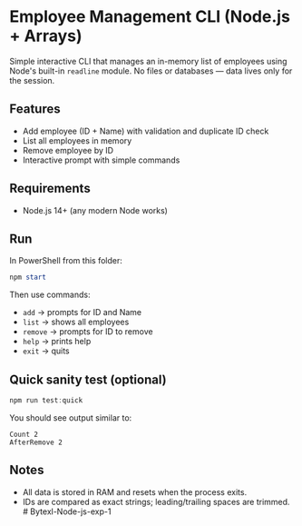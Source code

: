 # Employee Management CLI (Node.js + Arrays)

Simple interactive CLI that manages an in-memory list of employees using Node's built-in `readline` module. No files or databases — data lives only for the session.

## Features

- Add employee (ID + Name) with validation and duplicate ID check
- List all employees in memory
- Remove employee by ID
- Interactive prompt with simple commands

## Requirements

- Node.js 14+ (any modern Node works)

## Run

In PowerShell from this folder:

```powershell
npm start
```

Then use commands:

- `add` → prompts for ID and Name
- `list` → shows all employees
- `remove` → prompts for ID to remove
- `help` → prints help
- `exit` → quits

## Quick sanity test (optional)

```powershell
npm run test:quick
```

You should see output similar to:

```
Count 2
AfterRemove 2
```

## Notes

- All data is stored in RAM and resets when the process exits.
- IDs are compared as exact strings; leading/trailing spaces are trimmed.
#   B y t e x l - N o d e - j s - e x p - 1  
 